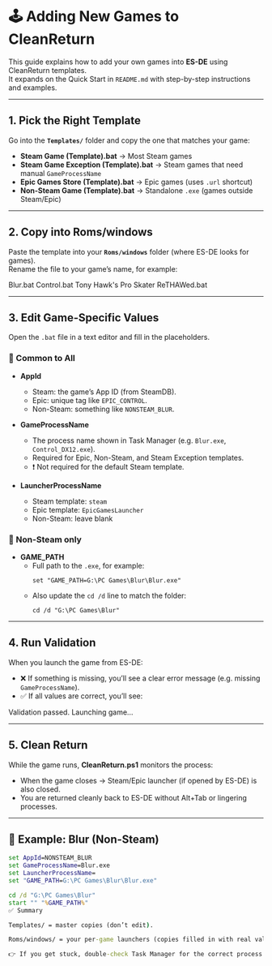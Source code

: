# 🕹️ Adding New Games to CleanReturn

This guide explains how to add your own games into **ES-DE** using CleanReturn templates.  
It expands on the Quick Start in `README.md` with step-by-step instructions and examples.

---

## 1. Pick the Right Template

Go into the **`Templates/`** folder and copy the one that matches your game:

- **Steam Game (Template).bat** → Most Steam games  
- **Steam Game Exception (Template).bat** → Steam games that need manual `GameProcessName`  
- **Epic Games Store (Template).bat** → Epic games (uses `.url` shortcut)  
- **Non-Steam Game (Template).bat** → Standalone `.exe` (games outside Steam/Epic)  

---

## 2. Copy into Roms/windows

Paste the template into your **`Roms/windows`** folder (where ES-DE looks for games).  
Rename the file to your game’s name, for example:

Blur.bat
Control.bat
Tony Hawk's Pro Skater ReTHAWed.bat


---

## 3. Edit Game-Specific Values

Open the `.bat` file in a text editor and fill in the placeholders.

### 🔹 Common to All
- **AppId**  
  - Steam: the game’s App ID (from SteamDB).  
  - Epic: unique tag like `EPIC_CONTROL`.  
  - Non-Steam: something like `NONSTEAM_BLUR`.  

- **GameProcessName**  
  - The process name shown in Task Manager (e.g. `Blur.exe`, `Control_DX12.exe`).  
  - Required for Epic, Non-Steam, and Steam Exception templates.  
  - ❗ Not required for the default Steam template.  

- **LauncherProcessName**  
  - Steam template: `steam`  
  - Epic template: `EpicGamesLauncher`  
  - Non-Steam: leave blank  

### 🔹 Non-Steam only
- **GAME_PATH**  
  - Full path to the `.exe`, for example:  
    ```
    set "GAME_PATH=G:\PC Games\Blur\Blur.exe"
    ```
  - Also update the `cd /d` line to match the folder:
    ```
    cd /d "G:\PC Games\Blur"
    ```

---

## 4. Run Validation

When you launch the game from ES-DE:

- ❌ If something is missing, you’ll see a clear error message (e.g. missing `GameProcessName`).  
- ✅ If all values are correct, you’ll see:  

Validation passed. Launching game…

---

## 5. Clean Return

While the game runs, **CleanReturn.ps1** monitors the process:

- When the game closes → Steam/Epic launcher (if opened by ES-DE) is also closed.  
- You are returned cleanly back to ES-DE without Alt+Tab or lingering processes.

---

## 📌 Example: Blur (Non-Steam)

```bat
set AppId=NONSTEAM_BLUR
set GameProcessName=Blur.exe
set LauncherProcessName=
set "GAME_PATH=G:\PC Games\Blur\Blur.exe"

cd /d "G:\PC Games\Blur"
start "" "%GAME_PATH%"
✅ Summary

Templates/ = master copies (don’t edit).

Roms/windows/ = your per-game launchers (copies filled in with real values).

👉 If you get stuck, double-check Task Manager for the correct process name or re-check your GAME_PATH.

